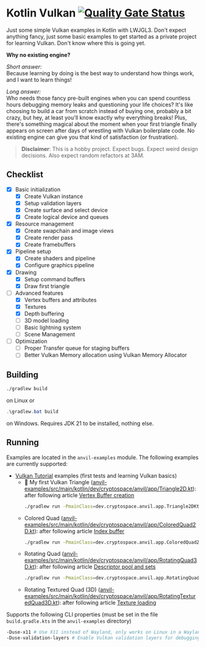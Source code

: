 # Kotlin Vulkan [![Quality Gate Status](https://sonarcloud.io/api/project_badges/measure?project=nimueller_kotlin-vulkan&metric=alert_status)](https://sonarcloud.io/summary/new_code?id=nimueller_kotlin-vulkan)

Just some simple Vulkan examples in Kotlin with LWJGL3.
Don't expect anything fancy, just some basic examples to get started as a private project for learning Vulkan.
Don't know where this is going yet.

**Why no existing engine?**

*Short answer:*\
Because learning by doing is the best way to understand how things work, and I want to learn things!

*Long answer:*\
Who needs those fancy pre-built engines when you can spend countless hours debugging memory leaks and questioning your
life choices?
It's like choosing to build a car from scratch instead of buying one, probably a bit crazy, but hey, at least you'll
know exactly why everything breaks!
Plus, there's something magical about the moment when your first triangle finally appears on screen after days
of wrestling with Vulkan boilerplate code.
No existing engine can give you that kind of satisfaction (or frustration).

> **Disclaimer**: This is a hobby project. Expect bugs. Expect weird design decisions.
> Also expect random refactors at 3AM.

## Checklist

- [x] Basic initialization
    - [x] Create Vulkan instance
    - [x] Setup validation layers
    - [x] Create surface and select device
    - [x] Create logical device and queues
- [x] Resource management
    - [x] Create swapchain and image views
    - [x] Create render pass
    - [x] Create framebuffers
- [x] Pipeline setup
    - [x] Create shaders and pipeline
    - [x] Configure graphics pipeline
- [x] Drawing
    - [x] Setup command buffers
    - [x] Draw first triangle
- [ ] Advanced features
    - [x] Vertex buffers and attributes
    - [x] Textures
    - [x] Depth buffering
    - [ ] 3D model loading
    - [ ] Basic lightning system
    - [ ] Scene Management
- [ ] Optimization
    - [ ] Proper Transfer queue for staging buffers
    - [ ] Better Vulkan Memory allocation using Vulkan Memory Allocator

## Building

```bash
./gradlew build
```

on Linux or

```powershell
.\gradlew.bat build
```

on Windows.
Requires JDK 21 to be installed, nothing else.

## Running

Examples are located in the `anvil-examples` module.
The following examples are currently supported:

- [Vulkan Tutorial](https://vulkan-tutorial.com/) examples (first tests and learning Vulkan basics)
    - 🎉 My first Vulkan Triangle
      ([anvil-examples/src/main/kotlin/dev/cryptospace/anvil/app/Triangle2D.kt](./anvil-examples/src/main/kotlin/dev/cryptospace/anvil/app/Triangle2D.kt)):
      after following article
      [Vertex Buffer creation](https://vulkan-tutorial.com/Vertex_buffers/Vertex_buffer_creation)
      ```bash
      ./gradlew run -PmainClass=dev.cryptospace.anvil.app.Triangle2DKt
      ```
    - Colored Quad
      ([anvil-examples/src/main/kotlin/dev/cryptospace/anvil/app/ColoredQuad2D.kt](./anvil-examples/src/main/kotlin/dev/cryptospace/anvil/app/ColoredQuad2D.kt)):
      after following article
      [Index buffer](https://vulkan-tutorial.com/Vertex_buffers/Index_buffer)
      ```bash
      ./gradlew run -PmainClass=dev.cryptospace.anvil.app.ColoredQuad2DKt
      ```
    - Rotating Quad
      ([anvil-examples/src/main/kotlin/dev/cryptospace/anvil/app/RotatingQuad3D.kt](./anvil-examples/src/main/kotlin/dev/cryptospace/anvil/app/RotatingQuad3D.kt)):
      after following article
      [Descriptor pool and sets](https://vulkan-tutorial.com/Uniform_buffers/Descriptor_pool_and_sets)
      ```bash
      ./gradlew run -PmainClass=dev.cryptospace.anvil.app.RotatingQuad3DKt
      ```
    - Rotating Textured Quad (3D)
      ([anvil-examples/src/main/kotlin/dev/cryptospace/anvil/app/RotatingTexturedQuad3D.kt](./anvil-examples/src/main/kotlin/dev/cryptospace/anvil/app/RotatingTexturedQuad3D.kt)):
      after following article
      [Texture loading](https://vulkan-tutorial.com/Texture_loading/Texture_loading)

Supports the following CLI properties (must be set in the file `build.gradle.kts` in the `anvil-examples` directory)

```bash
-Duse-x11 # Use X11 instead of Wayland, only works on Linux in a Wayland session. Otherwise ignored.
-Duse-validation-layers # Enable Vulkan validation layers for debugging. Not recommended for performance. Requires Vulkan SDK to be installed.
```
